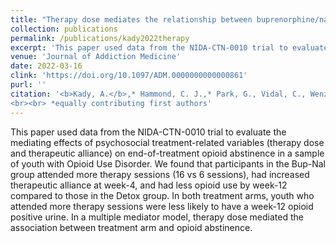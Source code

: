 ```yaml
---
title: "Therapy dose mediates the relationship between buprenorphine/naloxone and opioid treatment outcomes in youth receiving medication for opioid use disorder treatment"
collection: publications
permalink: /publications/kady2022therapy
excerpt: 'This paper used data from the NIDA-CTN-0010 trial to evaluate the mediating effects of psychosocial treatment-related variables (therapy dose and therapeutic alliance) on end-of-treatment opioid abstinence in a sample of youth with Opioid Use Disorder. We found that participants in the Bup-Nal group attended more therapy sessions (16 vs 6 sessions), had increased therapeutic alliance at week-4, and had less opioid use by week-12 compared to those in the Detox group. In both treatment arms, youth who attended more therapy sessions were less likely to have a week-12 opioid positive urine. In a multiple mediator model, therapy dose mediated the association between treatment arm and opioid abstinence.'
venue: 'Journal of Addiction Medicine'
date: 2022-03-16
clink: 'https://doi.org/10.1097/ADM.0000000000000861'
purl: ''
citation: '<b>Kady, A.</b>,* Hammond, C. J.,* Park, G., Vidal, C., Wenzel, K., & Fishman, M. (2022). Therapy Dose Mediates the Relationship Between Buprenorphine/Naloxone and Opioid Treatment Outcomes in Youth Receiving Medication for Opioid Use Disorder Treatment. Journal of addiction medicine, 16(2), e97–e104. https://doi.org/10.1097/ADM.0000000000000861
<br><br> *equally contributing first authors'
---
```

This paper used data from the NIDA-CTN-0010 trial to evaluate the mediating effects of psychosocial treatment-related variables (therapy dose and therapeutic alliance) on end-of-treatment opioid abstinence in a sample of youth with Opioid Use Disorder. We found that participants in the Bup-Nal group attended more therapy sessions (16 vs 6 sessions), had increased therapeutic alliance at week-4, and had less opioid use by week-12 compared to those in the Detox group. In both treatment arms, youth who attended more therapy sessions were less likely to have a week-12 opioid positive urine. In a multiple mediator model, therapy dose mediated the association between treatment arm and opioid abstinence.
